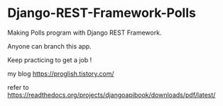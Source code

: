 # Django-REST-Framework-Polls

Making Polls program with Django REST Framework.

Anyone can branch this app.
 
Keep practicing to get a job !

my blog 
https://proglish.tistory.com/

refer to https://readthedocs.org/projects/djangoapibook/downloads/pdf/latest/
